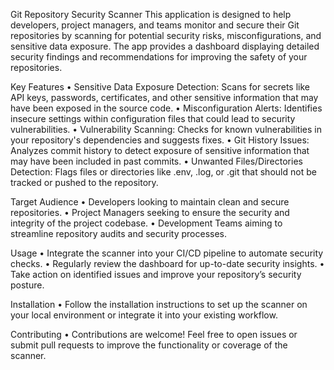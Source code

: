 Git Repository Security Scanner
This application is designed to help developers, project managers, and teams monitor and secure their Git repositories by scanning for potential security risks, misconfigurations, and sensitive data exposure. The app provides a dashboard displaying detailed security findings and recommendations for improving the safety of your repositories.

Key Features
•	Sensitive Data Exposure Detection: Scans for secrets like API keys, passwords, certificates, and other sensitive information that may have been exposed in the source code.
•	Misconfiguration Alerts: Identifies insecure settings within configuration files that could lead to security vulnerabilities.
•	Vulnerability Scanning: Checks for known vulnerabilities in your repository's dependencies and suggests fixes.
•	Git History Issues: Analyzes commit history to detect exposure of sensitive information that may have been included in past commits.
•	Unwanted Files/Directories Detection: Flags files or directories like .env, .log, or .git that should not be tracked or pushed to the repository.

Target Audience
•	Developers looking to maintain clean and secure repositories.
•	Project Managers seeking to ensure the security and integrity of the project codebase.
•	Development Teams aiming to streamline repository audits and security processes.

Usage
•	Integrate the scanner into your CI/CD pipeline to automate security checks.
•	Regularly review the dashboard for up-to-date security insights.
•	Take action on identified issues and improve your repository’s security posture.

Installation
•	Follow the installation instructions to set up the scanner on your local environment or integrate it into your existing workflow.

Contributing
•	Contributions are welcome! Feel free to open issues or submit pull requests to improve the functionality or coverage of the scanner.